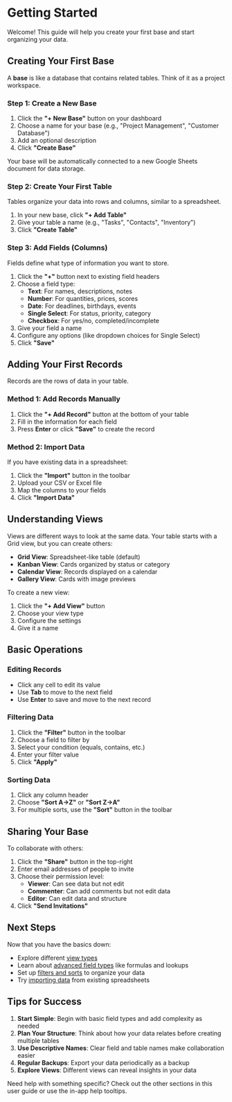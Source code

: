 # Getting Started

Welcome! This guide will help you create your first base and start organizing your data.

## Creating Your First Base

A **base** is like a database that contains related tables. Think of it as a project workspace.

### Step 1: Create a New Base

1. Click the **"+ New Base"** button on your dashboard
2. Choose a name for your base (e.g., "Project Management", "Customer Database")
3. Add an optional description
4. Click **"Create Base"**

Your base will be automatically connected to a new Google Sheets document for data storage.

### Step 2: Create Your First Table

Tables organize your data into rows and columns, similar to a spreadsheet.

1. In your new base, click **"+ Add Table"**
2. Give your table a name (e.g., "Tasks", "Contacts", "Inventory")
3. Click **"Create Table"**

### Step 3: Add Fields (Columns)

Fields define what type of information you want to store.

1. Click the **"+"** button next to existing field headers
2. Choose a field type:
   - **Text**: For names, descriptions, notes
   - **Number**: For quantities, prices, scores
   - **Date**: For deadlines, birthdays, events
   - **Single Select**: For status, priority, category
   - **Checkbox**: For yes/no, completed/incomplete
3. Give your field a name
4. Configure any options (like dropdown choices for Single Select)
5. Click **"Save"**

## Adding Your First Records

Records are the rows of data in your table.

### Method 1: Add Records Manually

1. Click the **"+ Add Record"** button at the bottom of your table
2. Fill in the information for each field
3. Press **Enter** or click **"Save"** to create the record

### Method 2: Import Data

If you have existing data in a spreadsheet:

1. Click the **"Import"** button in the toolbar
2. Upload your CSV or Excel file
3. Map the columns to your fields
4. Click **"Import Data"**

## Understanding Views

Views are different ways to look at the same data. Your table starts with a Grid view, but you can create others:

- **Grid View**: Spreadsheet-like table (default)
- **Kanban View**: Cards organized by status or category
- **Calendar View**: Records displayed on a calendar
- **Gallery View**: Cards with image previews

To create a new view:
1. Click the **"+ Add View"** button
2. Choose your view type
3. Configure the settings
4. Give it a name

## Basic Operations

### Editing Records
- Click any cell to edit its value
- Use **Tab** to move to the next field
- Use **Enter** to save and move to the next record

### Filtering Data
1. Click the **"Filter"** button in the toolbar
2. Choose a field to filter by
3. Select your condition (equals, contains, etc.)
4. Enter your filter value
5. Click **"Apply"**

### Sorting Data
1. Click any column header
2. Choose **"Sort A→Z"** or **"Sort Z→A"**
3. For multiple sorts, use the **"Sort"** button in the toolbar

## Sharing Your Base

To collaborate with others:

1. Click the **"Share"** button in the top-right
2. Enter email addresses of people to invite
3. Choose their permission level:
   - **Viewer**: Can see data but not edit
   - **Commenter**: Can add comments but not edit data
   - **Editor**: Can edit data and structure
4. Click **"Send Invitations"**

## Next Steps

Now that you have the basics down:

- Explore different [view types](./views.md)
- Learn about [advanced field types](./advanced-fields.md) like formulas and lookups
- Set up [filters and sorts](./filtering-and-sorting.md) to organize your data
- Try [importing data](./import-export.md) from existing spreadsheets

## Tips for Success

1. **Start Simple**: Begin with basic field types and add complexity as needed
2. **Plan Your Structure**: Think about how your data relates before creating multiple tables
3. **Use Descriptive Names**: Clear field and table names make collaboration easier
4. **Regular Backups**: Export your data periodically as a backup
5. **Explore Views**: Different views can reveal insights in your data

Need help with something specific? Check out the other sections in this user guide or use the in-app help tooltips.